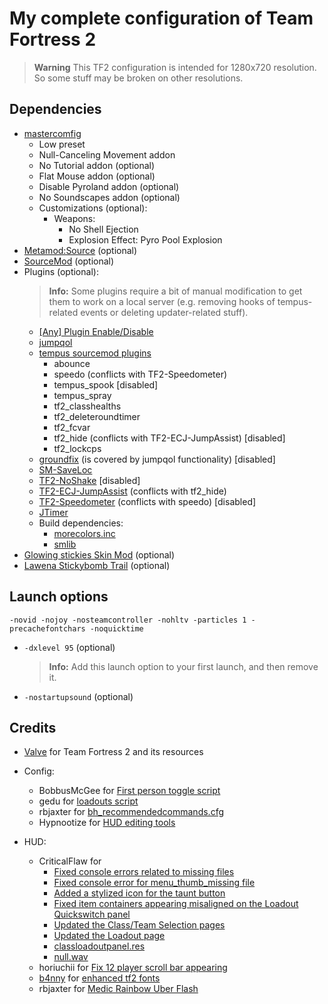 # My complete configuration of Team Fortress 2

> **Warning**
> This TF2 configuration is intended for 1280x720 resolution. So some stuff may be broken on other resolutions.

## Dependencies

* [mastercomfig](https://github.com/mastercomfig/mastercomfig)
  * Low preset
  * Null-Canceling Movement addon
  * No Tutorial addon (optional)
  * Flat Mouse addon (optional)
  * Disable Pyroland addon (optional)
  * No Soundscapes addon (optional)
  * Customizations (optional):
    * Weapons:
      * No Shell Ejection
      * Explosion Effect: Pyro Pool Explosion
* [Metamod:Source](https://www.sourcemm.net/downloads.php?branch=stable) (optional)
* [SourceMod](http://www.sourcemod.net/downloads.php?branch=stable) (optional)
* Plugins (optional):
  > **Info:** Some plugins require a bit of manual modification to get them to work on a local server (e.g. removing hooks of tempus-related events or deleting updater-related stuff).
  * [[Any] Plugin Enable/Disable](https://forums.alliedmods.net/showthread.php?p=1682844)
  * [jumpqol](https://github.com/chrb22/jumpqol)
  * [tempus sourcemod plugins](https://gitlab.com/tempus-2/public/tempus-sourcemod-plugins)
    * abounce
    * speedo (conflicts with TF2-Speedometer)
    * tempus_spook [disabled]
    * tempus_spray
    * tf2_classhealths
    * tf2_deleteroundtimer
    * tf2_fcvar
    * tf2_hide (conflicts with TF2-ECJ-JumpAssist) [disabled]
    * tf2_lockcps
  * [groundfix](https://github.com/laurirasanen/groundfix) (is covered by jumpqol functionality) [disabled]
  * [SM-SaveLoc](https://github.com/JoinedSenses/SM-SaveLoc)
  * [TF2-NoShake](https://github.com/JoinedSenses/TF2-NoShake) [disabled]
  * [TF2-ECJ-JumpAssist](https://github.com/JoinedSenses/TF2-ECJ-JumpAssist) (conflicts with tf2_hide)
  * [TF2-Speedometer](https://github.com/JoinedSenses/TF2-Speedometer) (conflicts with speedo) [disabled]
  * [JTimer](https://jump.tf/forum/index.php?topic=904.0)
  * Build dependencies:
    * [morecolors.inc](https://github.com/DoctorMcKay/sourcemod-plugins/blob/master/scripting/include/morecolors.inc)
    * [smlib](https://gitlab.com/counterstrikesource/sm-plugins/smlib)
* [Glowing stickies Skin Mod](https://jump.tf/forum/index.php?topic=17.0) (optional)
* [Lawena Stickybomb Trail](https://gamebanana.com/mods/196115) (optional)

## Launch options

    -novid -nojoy -nosteamcontroller -nohltv -particles 1 -precachefontchars -noquicktime

* `-dxlevel 95` (optional)
  > **Info:** Add this launch option to your first launch, and then remove it.
* `-nostartupsound` (optional)

## Credits

* [Valve](https://www.valvesoftware.com/en/) for Team Fortress 2 and its resources

* Config:
  * BobbusMcGee for [First person toggle script](https://gamebanana.com/scripts/8831)
  * gedu for [loadouts script](https://www.teamfortress.tv/post/882069/resupply-bind-for-different-loadouts)
  * rbjaxter for [bh_recommendedcommands.cfg](https://github.com/rbjaxter/budhud/blob/master/cfg/bh_recommendedcommands.cfg)
  * Hypnootize for [HUD editing tools](https://github.com/Hypnootize/hypnotize-hud/blob/master/resource/tools/hud%20cfg.cfg)
* HUD:
  * CriticalFlaw for
    * [Fixed console errors related to missing files](https://github.com/CriticalFlaw/TF2HUD.Fixes/commit/678c6ff7d63f0f7220845af7c6f29a86e082b3a2)
    * [Fixed console error for menu_thumb_missing file](https://github.com/CriticalFlaw/TF2HUD.Fixes/commit/f07a9a7a1cd2a5c85cc7bb0df90719d788eb80c8)
    * [Added a stylized icon for the taunt button](https://github.com/CriticalFlaw/TF2HUD.Fixes/commit/f5fe8a8ab4af7279943237ea52646a71d8a87238)
    * [Fixed item containers appearing misaligned on the Loadout Quickswitch panel](https://github.com/CriticalFlaw/TF2HUD.Fixes/commit/233ad0257a4ce899c77b0a0b82670b559e76a19f)
    * [Updated the Class/Team Selection pages](https://github.com/CriticalFlaw/TF2HUD.Fixes/commit/e0ba58a0ddf85ddfbe5984b5725faca061aa7c77)
    * [Updated the Loadout page](https://github.com/CriticalFlaw/TF2HUD.Fixes/commit/253bbbf283f051b76cfec8f217b5457687f03bd1)
    * [classloadoutpanel.res](https://github.com/CriticalFlaw/TF2HUD.Fixes/blob/main/.extras/resource/ui/classloadoutpanel.res)
    * [null.wav](https://github.com/CriticalFlaw/TF2HUD.Fixes/blob/main/sound/vo/null.wav)
  * horiuchii for [Fix 12 player scroll bar appearing](https://github.com/CriticalFlaw/TF2HUD.Fixes/pull/65)
  * [b4nny](https://www.twitch.tv/b4nny) for [enhanced tf2 fonts](https://goo.gl/HVf1Tv)
  * rbjaxter for [Medic Rainbow Uber Flash](https://github.com/rbjaxter/budhud/blob/master/scripts/bh_hudanimations/medic_animations/bh_medic_chargerainbow.txt)
